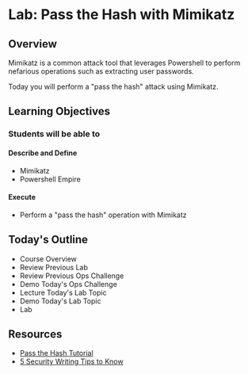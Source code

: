 # Lab: Pass the Hash with Mimikatz

## Overview

Mimikatz is a common attack tool that leverages Powershell to perform nefarious operations such as extracting user passwords.

Today you will perform a "pass the hash" attack using Mimikatz.

## Learning Objectives

### Students will be able to

#### Describe and Define

- Mimikatz
- Powershell Empire

#### Execute

- Perform a "pass the hash" operation with Mimikatz

## Today's Outline

- Course Overview
- Review Previous Lab
- Review Previous Ops Challenge
- Demo Today's Ops Challenge
- Lecture Today's Lab Topic
- Demo Today's Lab Topic
- Lab

## Resources

- [Pass the Hash Tutorial](https://cqureacademy.com/blog/identity-theft-protection/pass-hash-attack-tutorial)
- [5 Security Writing Tips to Know](https://www.articlecity.com/blog/what-is-content-writing-for-a-security-company-5-security-writing-tips-to-know/)
